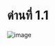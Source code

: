 # ด่านที่ 1.1

![image](https://user-images.githubusercontent.com/92083472/145679708-2d2d88e5-8791-49a3-9b59-8b4aa8c2e44b.png)
